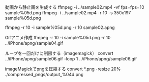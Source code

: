 動画から静止画を生成する
ffmpeg -i ../sample02.mp4 -vf fps=fps=10 sample%05d.png
ffmpeg -i ../sample02.mp4 -r 10 -s 350x197 sample%05d.png

ffmpeg -r 10 -i sample%05d.png -r 10 sample02.apng

Gifアニメ作成
ffmpeg -r 10 -i sample%05d.png -r 10 ../iPhone/apng/sample04.gif

ループを一回だけに制限する（imagemagick）
convert ../iPhone/apng/sample06.gif -loop 1 ../iPhone/apng/sample06.gif

imageMagickでpngを圧縮する
convert *.png -resize 20% ./compressed_pngs/output_%04d.png

